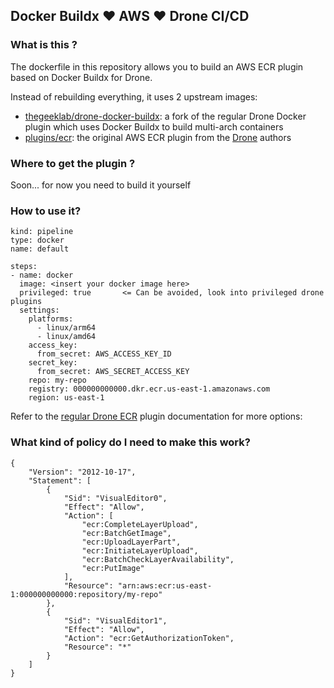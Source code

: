 ## Docker Buildx :heart: AWS :heart: Drone CI/CD

### What is this ?

The dockerfile in this repository allows you to build an AWS ECR plugin based on Docker Buildx for Drone.

Instead of rebuilding everything, it uses 2 upstream images:
* [thegeeklab/drone-docker-buildx](https://hub.docker.com/r/thegeeklab/drone-docker-buildx): a fork of the regular Drone Docker plugin which uses Docker Buildx to build multi-arch containers
* [plugins/ecr](https://hub.docker.com/r/plugins/ecr): the original AWS ECR plugin from the [Drone](https://github.com/drone/drone) authors


### Where to get the plugin ?

Soon... for now you need to build it yourself

### How to use it?

```
kind: pipeline
type: docker
name: default

steps:
- name: docker  
  image: <insert your docker image here>
  privileged: true       <= Can be avoided, look into privileged drone plugins
  settings:
    platforms:
      - linux/arm64
      - linux/amd64
    access_key:
      from_secret: AWS_ACCESS_KEY_ID
    secret_key:
      from_secret: AWS_SECRET_ACCESS_KEY
    repo: my-repo
    registry: 000000000000.dkr.ecr.us-east-1.amazonaws.com
    region: us-east-1
```
Refer to the [regular Drone ECR](http://plugins.drone.io/drone-plugins/drone-ecr/) plugin documentation for more options: 

### What kind of policy do I need to make this work?

```
{
    "Version": "2012-10-17",
    "Statement": [
        {
            "Sid": "VisualEditor0",
            "Effect": "Allow",
            "Action": [
                "ecr:CompleteLayerUpload",
                "ecr:BatchGetImage",
                "ecr:UploadLayerPart",
                "ecr:InitiateLayerUpload",
                "ecr:BatchCheckLayerAvailability",
                "ecr:PutImage"
            ],
            "Resource": "arn:aws:ecr:us-east-1:000000000000:repository/my-repo"
        },
        {
            "Sid": "VisualEditor1",
            "Effect": "Allow",
            "Action": "ecr:GetAuthorizationToken",
            "Resource": "*"
        }
    ]
}
```